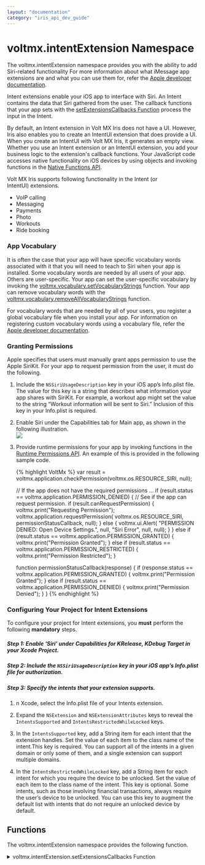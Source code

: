 ```yaml
---
layout: "documentation"
category: "iris_api_dev_guide"
---
```

                             


voltmx.intentExtension Namespace
==============================

The voltmx.intentExtension namespace provides you with the ability to add Siri-related functionality For more information about what iMessage app extensions are and what you can use them for, refer the [Apple developer documentation](https://developer.apple.com/reference/intents).

Intent extensions enable your iOS app to interface with Siri. An Intent contains the data that Siri gathered from the user. The callback functions that your app sets with the [setExtensionsCallbacks Function](#setExtensionsCallbacks) process the input in the Intent.

By default, an Intent extension in Volt MX Iris does not have a UI. However, Iris also enables you to create an IntentUI extension that does provide a UI. When you create an IntentUI with Volt MX Iris, it generates an empty view. Whether you use an Intent extension or an IntentUI extension, you add your business logic to the extension's callback functions. Your JavaScript code accesses native functionality on iOS devices by using objects and invoking functions in the [Native Functions API](native_function.html#native_function_api_for_ios_reference.html).

Volt MX Iris supports following functionality in the Intent (or IntentUI) extensions.

*   VoIP calling
*   Messaging
*   Payments
*   Photo
*   Workouts
*   Ride booking

### App Vocabulary

It is often the case that your app will have specific vocabulary words associated with it that you will need to teach to Siri when your app is installed. Some vocabulary words are needed by all users of your app. Others are user-specific. Your app can set the user-specific vocabulary by invoking the [voltmx.vocabulary.setVocabularyStrings](voltmx.vocabulary_functions.html#setVocabularyStrings) function. Your app can remove vocabulary words with the [voltmx.vocabulary.removeAllVocabularyStrings](voltmx.vocabulary_functions.html#removeAllVocabularyStrings) function.

For vocabulary words that are needed by all of your users, you register a global vocabulary file when you install your app. For information on registering custom vocabulary words using a vocabulary file, refer the [Apple developer documentation](https://developer.apple.com/library/content/documentation/Intents/Conceptual/SiriIntegrationGuide/SpecifyingCustomVocabulary.html).

### Granting Permissions

Apple specifies that users must manually grant apps permission to use the Apple SiriKit. For your app to request permission from the user, it must do the following.

1.  Include the `NSSiriUsageDescription` key in your iOS app’s Info.plist file. The value for this key is a string that describes what information your app shares with SiriKit. For example, a workout app might set the value to the string “Workout information will be sent to Siri.” Inclusion of this key in your Info.plist is required.
    
2.  Enable Siri under the Capabilities tab for Main app, as shown in the following illustration.  
    ![](enablesiri_601x272.png)
    
3.  Provide runtime permissions for your app by invoking functions in the [Runtime Permissions API](runtime_permissions.html). An example of this is provided in the following sample code.
    
    {% highlight VoltMx %}
    var result =
        voltmx.application.checkPermission(voltmx.os.RESOURCE_SIRI, null);
    
    // If the app does not have the required permissions ...
    if (result.status == voltmx.application.PERMISSION_DENIED) {
        // See if the app can request permission.
        if (result.canRequestPermission) {
            voltmx.print("Requesting Permission");
            voltmx.application.requestPermission(
                voltmx.os.RESOURCE_SIRI,
                permissionStatusCallback,
                null);
        } else {
            voltmx.ui.Alert(
                "PERMISSION DENIED: Open Device Settings.",
                null,
                "Siri Error",
                null,
                null);
        }
    } else if (result.status == voltmx.application.PERMISSION_GRANTED) {
        voltmx.print("Permission Granted");
    } else if (result.status == voltmx.application.PERMISSION_RESTRICTED) {
        voltmx.print("Permission Restricted");
    }
    
    function permissionStatusCallback(response) {
        if (response.status == voltmx.application.PERMISSION_GRANTED) {
            voltmx.print("Permission Granted");
        } else if (result.status == voltmx.application.PERMISSION_DENIED) {
            voltmx.print("Permission Denied");
        }
    }
    {% endhighlight %}

### Configuring Your Project for Intent Extensions

To configure your project for Intent extensions, you **must** perform the following **mandatory** steps.

##### Step 1: Enable ‘Siri’ under Capabilities for KRelease, KDebug Target in your Xcode Project.

##### Step 2: Include the `NSSiriUsageDescription` key in your iOS app’s Info.plist file for authorization.

##### Step 3: Specify the intents that your extension supports.

1.  n Xcode, select the Info.plist file of your Intents extension.
    
2.  Expand the `NSExtension` and `NSExtensionAttributes` keys to reveal the `IntentsSupported` and `IntentsRestrictedWhileLocked` keys.
    
3.  In the `IntentsSupported` key, add a String item for each intent that the extension handles. Set the value of each item to the class name of the intent.This key is required. You can support all of the intents in a given domain or only some of them, and a single extension can support multiple domains.
    
4.  In the `IntentsRestrictedWhileLocked` key, add a String item for each intent for which you require the device to be unlocked. Set the value of each item to the class name of the intent. This key is optional. Some intents, such as those involving financial transactions, always require the user’s device to be unlocked. You can use this key to augment the default list with intents that do not require an unlocked device by default.
    

Functions
---------

The voltmx.intentExtension namespace provides the following function.


<details close markdown="block"><summary id="setExtensionsCallbacks">voltmx.intentExtension.setExtensionsCallbacks Function</summary> 

* * *

Sets an iMessage extension functionality with various states as callback events.

### Syntax

voltmx.intentExtension.setExtensionsCallbacks(callbacks)

### Input Parameters

callbacks

Contains an object with key-value pairs where the key specifies the extension state and the value is a callback function. The following are the possible keys.

| Key | Description |
| --- | --- |
| configureWithInteractionContextCompletion | The configuration is complete for the given interaction, the hosted view controller should call the completion block with its view's desired size. This size will be constrained between hostedViewMinimumAllowedSize and hostedViewMaximumAllowedSize of the extension context. Used with IntentUI extensions only. |
| handlerForIntent | An intent has arrived for the app. Used with Intent extensions only. |
| loadView | Loads a view that the controller manages. Used with IntentUI extensions only. |
| viewDidAppear | A view was just displayed. Used with IntentUI extensions only. |
| viewDidDisappear | A view just removed from the view hierarchy. Used with IntentUI extensions only. |
| viewDidLoad | The the view controller has loaded its view hierarchy into memory. Used with IntentUI extensions only. |
| viewWillAppear | A view is about to be displayed. Used with IntentUI extensions only. |
| viewWillDisappear | A view is about to be removed from the view hierarchy. Used with IntentUI extensions only. |


### Example: configureWithInteractionContextCompletion

{% highlight VoltMx %}
function configureWithInteractionContextCompletion({
    "configureWithInteractionContextCompletion": configureWithInteractionContextCompletion
}) {
    // Native Function API code
}

voltmx.intentExtension.setExtensionsCallbacks(interaction, uicontext, completion);
{% endhighlight %}

### Example: handlerForIntent

{% highlight VoltMx %}
function handlerForIntent(intent) {
    // Native Function API code
}

voltmx.intentExtension.setExtensionsCallbacks({
    "handlerForIntent": handlerForIntent
});
{% endhighlight %}

### Example: loadView

{% highlight VoltMx %}
function loadView() {
    // Native Function API code
}

voltmx.intentExtension.setExtensionsCallbacks({
    "loadView": loadView
});
{% endhighlight %}

### Example: viewDidAppear

{% highlight VoltMx %}
function viewDidAppear() {
    // Native Function API code
}

voltmx.intentExtension.setExtensionsCallbacks({
    "viewDidAppear": viewDidAppear
});
{% endhighlight %}

### Example: viewWillAppear

{% highlight VoltMx %}
function viewWillAppear() {
    // Native Function API code
}

voltmx.intentExtension.setExtensionsCallbacks({
    "viewWillAppear": viewWillAppear
});
{% endhighlight %}

### Example: viewDidDisappear

{% highlight VoltMx %}
function viewDidDisappear() {
    // Native Function API code
}

voltmx.intentExtension.setExtensionsCallbacks({
    "viewDidDisappear": viewDidDisappear
});

{% endhighlight %}

### Example: viewWillDisappear

{% highlight VoltMx %}
function viewWillDisappear() {
    // Native Function API code
}

voltmx.intentExtension.setExtensionsCallbacks({
    "viewWillDisappear": viewWillDisappear
});
{% endhighlight %}

### Return Values

None.

### Remarks

When setting the callback function for `handlerForIntent`, the callback function takes a parameter named `intent`. This parameter contains an intent object of type INIntent class that encapsulates the request coming from Siri.

When setting the callback function for `configureWithInteractionContextCompletion`, the callback function takes the following parameters.

**_interaction_**

An object that contains the intent and response objects. Use the information in this object to configure the content of your view controller’s view. For some types of interactions, only an intent object is available.

**_uiContext_**

An object that holds context in which your view controller is displayed. Use this parameter to determine whether your view controller is to be displayed in the Maps or Siri interface. You can customize your view controller accordingly for each interface.

**_completion_**

The block to execute when you finish configuring your view controller. You must execute this block at some point in your implementation of this method. This block has no return value and takes a parameter named _desiredSize_ that sets the size you want applied to the view controller’s view. Specify a value that is between the allowed minimum and maximum size, which you can get from the view controller associated extension object. Specify CGRectZero to hide your view controller’s content altogether

### Platform Availability

iOS.only

![](resources/prettify/onload.png)

